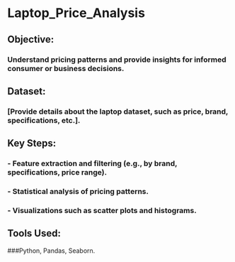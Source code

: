 # Laptop_Price_Analysis
## Objective: 
### Understand pricing patterns and provide insights for informed consumer or business decisions.
## Dataset: 
### [Provide details about the laptop dataset, such as price, brand, specifications, etc.].
## Key Steps:
###  - Feature extraction and filtering (e.g., by brand, specifications, price range).
###  - Statistical analysis of pricing patterns.
###  - Visualizations such as scatter plots and histograms.
## Tools Used: 
###Python, Pandas, Seaborn.
